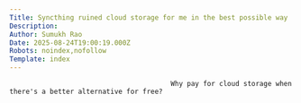 ```yaml
---
Title: Syncthing ruined cloud storage for me in the best possible way
Description: 
Author: Sumukh Rao
Date: 2025-08-24T19:00:19.000Z
Robots: noindex,nofollow
Template: index
---
```


                                            Why pay for cloud storage when there's a better alternative for free?
                                        